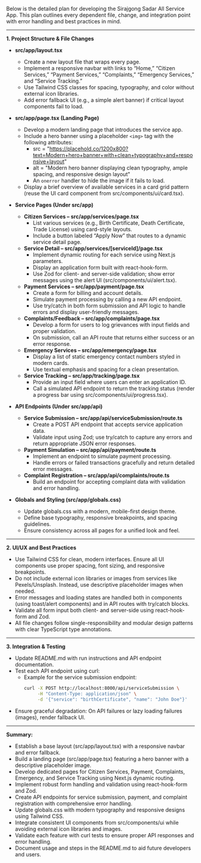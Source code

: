 Below is the detailed plan for developing the Sirajgong Sadar All Service App. This plan outlines every dependent file, change, and integration point with error handling and best practices in mind.

---

**1. Project Structure & File Changes**

- **src/app/layout.tsx**  
  - Create a new layout file that wraps every page.  
  - Implement a responsive navbar with links to “Home,” “Citizen Services,” “Payment Services,” “Complaints,” “Emergency Services,” and “Service Tracking.”  
  - Use Tailwind CSS classes for spacing, typography, and color without external icon libraries.  
  - Add error fallback UI (e.g., a simple alert banner) if critical layout components fail to load.

- **src/app/page.tsx (Landing Page)**  
  - Develop a modern landing page that introduces the service app.  
  - Include a hero banner using a placeholder `<img>` tag with the following attributes:  
    - src = "https://placehold.co/1200x800?text=Modern+hero+banner+with+clean+typography+and+responsive+layout"  
    - alt = "Modern hero banner displaying clean typography, ample spacing, and responsive design layout"  
    - An `onerror` handler to hide the image if it fails to load.  
  - Display a brief overview of available services in a card grid pattern (reuse the UI card component from src/components/ui/card.tsx).

- **Service Pages (Under src/app)**  
  - **Citizen Services – src/app/services/page.tsx**  
    - List various services (e.g., Birth Certificate, Death Certificate, Trade License) using card-style layouts.  
    - Include a button labeled “Apply Now” that routes to a dynamic service detail page.  
  - **Service Detail – src/app/services/[serviceId]/page.tsx**  
    - Implement dynamic routing for each service using Next.js parameters.  
    - Display an application form built with react-hook-form.  
    - Use Zod for client- and server-side validation; show error messages using the alert UI (src/components/ui/alert.tsx).  
  - **Payment Services – src/app/payment/page.tsx**  
    - Create a form for billing and account details.  
    - Simulate payment processing by calling a new API endpoint.  
    - Use try/catch in both form submission and API logic to handle errors and display user-friendly messages.
  - **Complaints/Feedback – src/app/complaints/page.tsx**  
    - Develop a form for users to log grievances with input fields and proper validation.  
    - On submission, call an API route that returns either success or an error response.
  - **Emergency Services – src/app/emergency/page.tsx**  
    - Display a list of static emergency contact numbers styled in modern cards.  
    - Use textual emphasis and spacing for a clean presentation.
  - **Service Tracking – src/app/tracking/page.tsx**  
    - Provide an input field where users can enter an application ID.  
    - Call a simulated API endpoint to return the tracking status (render a progress bar using src/components/ui/progress.tsx).

- **API Endpoints (Under src/app/api)**  
  - **Service Submission – src/app/api/serviceSubmission/route.ts**  
    - Create a POST API endpoint that accepts service application data.  
    - Validate input using Zod; use try/catch to capture any errors and return appropriate JSON error responses.
  - **Payment Simulation – src/app/api/payment/route.ts**  
    - Implement an endpoint to simulate payment processing.  
    - Handle errors or failed transactions gracefully and return detailed error messages.
  - **Complaint Registration – src/app/api/complaints/route.ts**  
    - Build an endpoint for accepting complaint data with validation and error handling.

- **Globals and Styling (src/app/globals.css)**  
  - Update globals.css with a modern, mobile-first design theme.  
  - Define base typography, responsive breakpoints, and spacing guidelines.  
  - Ensure consistency across all pages for a unified look and feel.

---

**2. UI/UX and Best Practices**

- Use Tailwind CSS for clean, modern interfaces. Ensure all UI components use proper spacing, font sizing, and responsive breakpoints.
- Do not include external icon libraries or images from services like Pexels/Unsplash. Instead, use descriptive placeholder images when needed.
- Error messages and loading states are handled both in components (using toast/alert components) and in API routes with try/catch blocks.
- Validate all form input both client- and server-side using react-hook-form and Zod.
- All file changes follow single-responsibility and modular design patterns with clear TypeScript type annotations.

---

**3. Integration & Testing**

- Update README.md with run instructions and API endpoint documentation.
- Test each API endpoint using curl:
  - Example for the service submission endpoint:
    ```bash
    curl -X POST http://localhost:8000/api/serviceSubmission \
         -H "Content-Type: application/json" \
         -d '{"service": "birthCertificate", "name": "John Doe"}'
    ```
- Ensure graceful degradation: On API failures or lazy loading failures (images), render fallback UI.

---

**Summary:**  
- Establish a base layout (src/app/layout.tsx) with a responsive navbar and error fallback.  
- Build a landing page (src/app/page.tsx) featuring a hero banner with a descriptive placeholder image.  
- Develop dedicated pages for Citizen Services, Payment, Complaints, Emergency, and Service Tracking using Next.js dynamic routing.  
- Implement robust form handling and validation using react-hook-form and Zod.  
- Create API endpoints for service submission, payment, and complaint registration with comprehensive error handling.  
- Update globals.css with modern typography and responsive designs using Tailwind CSS.  
- Integrate consistent UI components from src/components/ui while avoiding external icon libraries and images.  
- Validate each feature with curl tests to ensure proper API responses and error handling.  
- Document usage and steps in the README.md to aid future developers and users.
